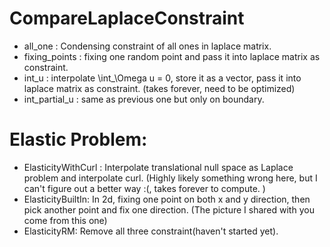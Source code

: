 # CompareLaplaceConstraint
- all_one : Condensing constraint of all ones in laplace matrix.
- fixing_points : fixing one random point and pass it into laplace matrix as constraint.
- int_u : interpolate \int_\Omega u = 0, store it as a vector, pass it into laplace matrix as constraint. (takes forever, need to be optimized)
- int_partial_u : same as previous one but only on boundary.

# Elastic Problem:

- ElasticityWithCurl : Interpolate translational null space as Laplace problem and interpolate curl. (Highly likely something wrong here, but I can't figure out a better way :(, takes forever to compute. )
- ElasticityBuiltIn: In 2d, fixing one point on both x and y direction, then pick another point and fix one direction. (The picture I shared with you come from this one)
- ElasticityRM: Remove all three constraint(haven't started yet).
